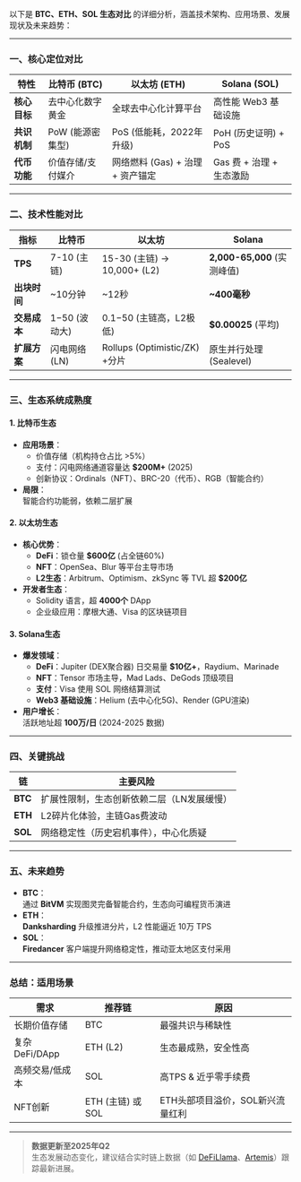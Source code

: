 以下是 **BTC、ETH、SOL 生态对比** 的详细分析，涵盖技术架构、应用场景、发展现状及未来趋势：

---
### **一、核心定位对比**
| **特性**       | **比特币 (BTC)**         | **以太坊 (ETH)**               | **Solana (SOL)**            |
|----------------|--------------------------|--------------------------------|-----------------------------|
| **核心目标**   | 去中心化数字黄金         | 全球去中心化计算平台           | 高性能 Web3 基础设施        |
| **共识机制**   | PoW (能源密集型)         | PoS (低能耗，2022年升级)       | PoH (历史证明) + PoS        |
| **代币功能**   | 价值存储/支付媒介        | 网络燃料 (Gas) + 治理 + 资产锚定 | Gas 费 + 治理 + 生态激励    |

---

### **二、技术性能对比**
| **指标**       | **比特币**               | **以太坊**                     | **Solana**                  |
|----------------|--------------------------|--------------------------------|-----------------------------|
| **TPS**        | 7-10 (主链)              | 15-30 (主链) → 10,000+ (L2)    | **2,000-65,000** (实测峰值) |
| **出块时间**   | ~10分钟                  | ~12秒                          | **~400毫秒**                |
| **交易成本**   | $1-$50 (波动大)          | $0.1-$50 (主链高，L2极低)      | **$0.00025** (平均)         |
| **扩展方案**   | 闪电网络 (LN)            | Rollups (Optimistic/ZK) +分片  | 原生并行处理 (Sealevel)     |

---
### **三、生态系统成熟度**

#### **1. 比特币生态**
- **应用场景**：  
  - 价值存储（机构持仓占比 >5%）
  - 支付：闪电网络通道容量达 **$200M+** (2025)
  - 创新协议：Ordinals（NFT）、BRC-20（代币）、RGB（智能合约）
- **局限**：  
  智能合约功能弱，依赖二层扩展

#### **2. 以太坊生态**
- **核心优势**：  
  - **DeFi**：锁仓量 **$600亿** (占全链60%)  
  - **NFT**：OpenSea、Blur 等平台主导市场  
  - **L2生态**：Arbitrum、Optimism、zkSync 等 TVL 超 **$200亿**
- **开发者生态**：  
  - Solidity 语言，超 **4000个** DApp  
  - 企业级应用：摩根大通、Visa 的区块链项目

#### **3. Solana生态**
- **爆发领域**：  
  - **DeFi**：Jupiter (DEX聚合器) 日交易量 **$10亿+**，Raydium、Marinade  
  - **NFT**：Tensor 市场主导，Mad Lads、DeGods 顶级项目  
  - **支付**：Visa 使用 SOL 网络结算测试  
  - **Web3 基础设施**：Helium (去中心化5G)、Render (GPU渲染)  
- **用户增长**：  
  活跃地址超 **100万/日** (2024-2025 数据)

---

### **四、关键挑战**
| **链**    | **主要风险**                                  |
|-----------|---------------------------------------------|
| **BTC**   | 扩展性限制，生态创新依赖二层（LN发展缓慢）    |
| **ETH**   | L2碎片化体验，主链Gas费波动                  |
| **SOL**   | 网络稳定性（历史宕机事件），中心化质疑        |
---

### **五、未来趋势**
- **BTC**：  
  通过 **BitVM** 实现图灵完备智能合约，生态向可编程货币演进
- **ETH**：  
  **Danksharding** 升级推进分片，L2 性能逼近 10万 TPS
- **SOL**：  
  **Firedancer** 客户端提升网络稳定性，推动亚太地区支付采用

---

### **总结：适用场景**
| **需求**         | **推荐链**       | **原因**                          |
|------------------|-----------------|-----------------------------------|
| 长期价值存储     | BTC             | 最强共识与稀缺性                  |
| 复杂DeFi/DApp    | ETH (L2)        | 生态最成熟，安全性高              |
| 高频交易/低成本  | SOL             | 高TPS & 近乎零手续费              |
| NFT创新          | ETH (主链) 或 SOL | ETH头部项目溢价，SOL新兴流量红利 |

---

> **数据更新至2025年Q2**  
> 生态发展动态变化，建议结合实时链上数据（如 [DeFiLlama](https://defillama.com)、[Artemis](https://artemis.xyz)）跟踪最新进展。
